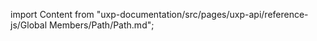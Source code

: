 
import Content from "uxp-documentation/src/pages/uxp-api/reference-js/Global Members/Path/Path.md";

<Content query="product=photoshop"/>
